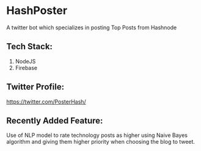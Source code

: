 # HashPoster
A twitter bot which specializes in posting Top Posts from Hashnode

## Tech Stack:

1. NodeJS
2. Firebase

## Twitter Profile: 

https://twitter.com/PosterHash/

## Recently Added Feature:

Use of NLP model to rate technology posts as higher using Naive Bayes algorithm and giving them higher priority when choosing the blog to tweet.



